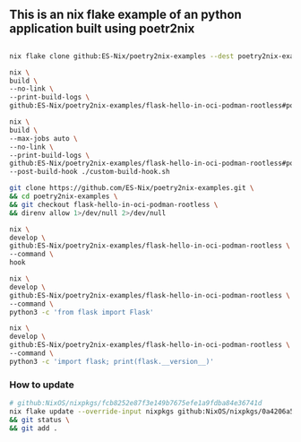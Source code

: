 ## This is an nix flake example of an python application built using poetr2nix 


## 

```bash
nix flake clone github:ES-Nix/poetry2nix-examples --dest poetry2nix-examples
```




```bash
nix \
build \
--no-link \
--print-build-logs \
github:ES-Nix/poetry2nix-examples/flask-hello-in-oci-podman-rootless#poetry2nixOCIImage
```

```bash
nix \
build \
--max-jobs auto \
--no-link \
--print-build-logs \
github:ES-Nix/poetry2nix-examples/flask-hello-in-oci-podman-rootless#poetry2nixOCIImage \
--post-build-hook ./custom-build-hook.sh
```

```bash
git clone https://github.com/ES-Nix/poetry2nix-examples.git \
&& cd poetry2nix-examples \
&& git checkout flask-hello-in-oci-podman-rootless \
&& direnv allow 1>/dev/null 2>/dev/null
```


```bash
nix \
develop \
github:ES-Nix/poetry2nix-examples/flask-hello-in-oci-podman-rootless \
--command \
hook
```

```bash
nix \
develop \
github:ES-Nix/poetry2nix-examples/flask-hello-in-oci-podman-rootless \
--command \
python3 -c 'from flask import Flask'
```


```bash
nix \
develop \
github:ES-Nix/poetry2nix-examples/flask-hello-in-oci-podman-rootless \
--command \
python3 -c 'import flask; print(flask.__version__)'
```


### How to update


```bash
# github:NixOS/nixpkgs/fcb8252e87f3e149b7675efe1a9fdba84e36741d
nix flake update --override-input nixpkgs github:NixOS/nixpkgs/0a4206a51b386e5cda731e8ac78d76ad924c7125 \
&& git status \
&& git add .
```
